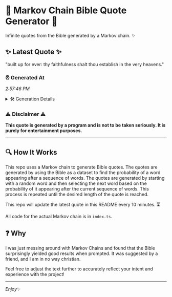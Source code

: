 # 📖 Markov Chain Bible Quote Generator 📖

Infinite quotes from the Bible generated by a Markov chain. ✨

## ✨ Latest Quote ✨
"built up for ever: thy faithfulness shalt thou establish in the very heavens."

### ⏰ Generated At
*2:57:46 PM*

<details>
    <summary>🛠️ Generation Details</summary>
    <p>
        <strong>🌱 Seed:</strong> built<br>
        <strong>🔄 Iterations:</strong> 12<br>
        <strong>📜 Context History:</strong><br>[ built ]: up<br>[ built, up ]: for<br>[ built, up, for ]: ever:<br>[ built, up, for, ever: ]: thy<br>[ built, up, for, ever:, thy ]: faithfulness<br>[ built, up, for, ever:, thy, faithfulness ]: shalt<br>[ up, for, ever:, thy, faithfulness, shalt ]: thou<br>[ for, ever:, thy, faithfulness, shalt, thou ]: establish<br>[ ever:, thy, faithfulness, shalt, thou, establish ]: in<br>[ thy, faithfulness, shalt, thou, establish, in ]: the<br>[ faithfulness, shalt, thou, establish, in, the ]: very<br>[ shalt, thou, establish, in, the, very ]: heavens.<br>
    </p>
</details>

### ⚠️ Disclaimer ⚠️
**This quote is generated by a program and is not to be taken seriously. It is purely for entertainment purposes.**

---

## 🔍 How It Works

This repo uses a Markov chain to generate Bible quotes. The quotes are generated by using the Bible as a dataset to find the probability of a word appearing after a sequence of words. The quotes are generated by starting with a random word and then selecting the next word based on the probability of it appearing after the current sequence of words. This process is repeated until the desired length of the quote is reached.

This repo will update the latest quote in this README every 10 minutes. ⏳

All code for the actual Markov chain is in `index.ts`.

## ❓ Why

I was just messing around with Markov Chains and found that the Bible surprisingly yielded good results when prompted. 
It was suggested by a friend, and I am in no way christian.

Feel free to adjust the text further to accurately reflect your intent and experience with the project!

---

*Enjoy*✨
